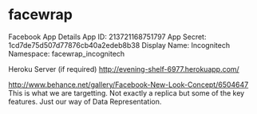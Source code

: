 facewrap
========

Facebook App Details
App ID:	213721168751797
App Secret:	1cd7de75d507d77876cb40a2edeb8b38
Display Name: Incognitech
Namespace: facewrap_incognitech

Heroku Server (if required)
http://evening-shelf-6977.herokuapp.com/

http://www.behance.net/gallery/Facebook-New-Look-Concept/6504647
This is what we are targetting. Not exactly a replica but some of the key features. Just our way of Data Representation.
